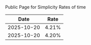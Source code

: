 Public Page for Simplicity Rates of time

| Date | Rate |
| --- | --- |
| 2025-10-20 | 4.21% |
| 2025-10-20 | 4.20% |
